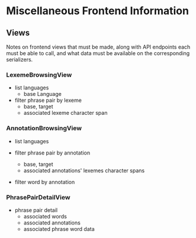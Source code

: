 # Miscellaneous Frontend Information

## Views

Notes on frontend views that must be made, along with API endpoints each must be able to
call, and what data must be available on the corresponding serializers.

### LexemeBrowsingView

- list languages
  - base Language
- filter phrase pair by lexeme
  - base, target
  - associated lexeme character span

### AnnotationBrowsingView

- list languages
- filter phrase pair by annotation

  - base, target
  - associated annotations' lexemes character spans

- filter word by annotation

### PhrasePairDetailView

- phrase pair detail
  - associated words
  - associated annotations
  - associated phrase word data

